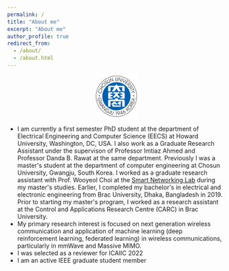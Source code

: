 ```yaml
---
permalink: /
title: "About me"
excerpt: "About me"
author_profile: true
redirect_from: 
  - /about/
  - /about.html
---
```


<p align="center"> &nbsp;<img src="https://github.com/puloktarafder/puloktarafder.github.io/blob/master/Logo_for_Chosun_University.png?raw=true" alt="Photo" style="height: 100px; width:100px;"></p>


- I am currently a first semester PhD student at the department of Electrical Engineering and Computer Science (EECS) at Howard University, Washington, DC, USA. I also work as a Graduate Research Assistant under the supervison of Professor Imtiaz Ahmed and Professor Danda B. Rawat at the same department. Previously I was a master's student at the department of computer engineering at Chosun University, Gwangju, South Korea. I worked as a graduate research assistant with Prof. Wooyeol Choi at the <a href="https://sites.google.com/view/smart-networking/" target="_blank">Smart Networking Lab</a> during my master's studies. Earlier, I completed my bachelor's in electrical and electronic engineering from Brac University, Dhaka, Bangladesh in 2019. Prior to starting my master's program, I worked as a research assistant at the Control and Applications Research Centre (CARC) in Brac University.
- My primary research interest is focused on next generation wireless communication and application of machine learning (deep reinforcement learning, federated learning) in wireless communications, particularly in mmWave and Massive MIMO.
- I was selected as a reviewer for ICAIIC 2022
- I am an active IEEE graduate student member